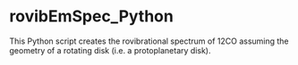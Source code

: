 # rovibEmSpec_Python
This Python script creates the rovibrational spectrum of 12CO assuming the geometry of a rotating disk (i.e. a protoplanetary disk). 

